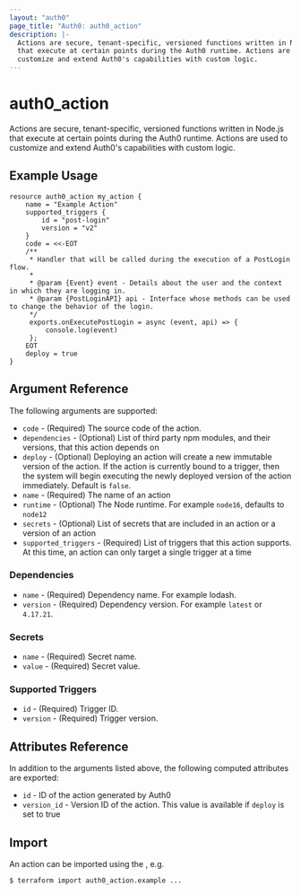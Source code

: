 ```yaml
---
layout: "auth0"
page_title: "Auth0: auth0_action"
description: |-
  Actions are secure, tenant-specific, versioned functions written in Node.js 
  that execute at certain points during the Auth0 runtime. Actions are used to
  customize and extend Auth0's capabilities with custom logic.
---
```


# auth0_action

Actions are secure, tenant-specific, versioned functions written in Node.js that
execute at certain points during the Auth0 runtime. Actions are used to
customize and extend Auth0's capabilities with custom logic.

## Example Usage

```
resource auth0_action my_action {
	name = "Example Action"
	supported_triggers {
		id = "post-login"
		version = "v2"
	}
	code = <<-EOT
	/**
	 * Handler that will be called during the execution of a PostLogin flow.
	 *
	 * @param {Event} event - Details about the user and the context in which they are logging in.
	 * @param {PostLoginAPI} api - Interface whose methods can be used to change the behavior of the login.
	 */
	 exports.onExecutePostLogin = async (event, api) => {
		 console.log(event)
	 };
	EOT
	deploy = true
}
```

## Argument Reference

The following arguments are supported:


* `code` - (Required) The source code of the action.
* `dependencies` - (Optional) List of third party npm modules, and their versions, that this action depends on
* `deploy` - (Optional) Deploying an action will create a new immutable version of the action. If the action is currently bound to a trigger, then the system will begin executing the newly deployed version of the action immediately. Default is `false`.
* `name` - (Required) The name of an action
* `runtime` - (Optional) The Node runtime. For example `node16`, defaults to `node12`
* `secrets` - (Optional) List of secrets that are included in an action or a version of an action
* `supported_triggers` - (Required) List of triggers that this action supports. At this time, an action can only target a single trigger at a time

### Dependencies

* `name` - (Required) Dependency name. For example lodash.
* `version` - (Required) Dependency version. For example `latest` or `4.17.21`.

### Secrets

* `name` - (Required) Secret name.
* `value` - (Required) Secret value.

### Supported Triggers

* `id` - (Required) Trigger ID.
* `version` - (Required) Trigger version.


## Attributes Reference
In addition to the arguments listed above, the following computed attributes are
exported:

* `id` - ID of the action generated by Auth0
* `version_id` - Version ID of the action. This value is available if `deploy` is set to true

## Import

An action can be imported using the , e.g.

```
$ terraform import auth0_action.example ...
```

